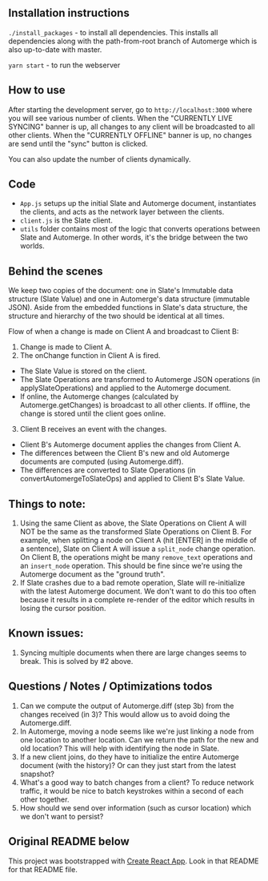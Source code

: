 ## Installation instructions

`./install_packages` - to install all dependencies. This installs all dependencies along with the path-from-root branch of Automerge which is also up-to-date with master.

`yarn start` - to run the webserver

## How to use

After starting the development server, go to `http://localhost:3000` where you
will see various number of clients. When the "CURRENTLY LIVE SYNCING" banner is
up, all changes to any client will be broadcasted to all other clients. When the
"CURRENTLY OFFLINE" banner is up, no changes are send until the "sync" button is
clicked.

You can also update the number of clients dynamically.

## Code
- `App.js` setups up the initial Slate and Automerge document, instantiates the clients, and acts as the network layer between the clients.
- `client.js` is the Slate client.
- `utils` folder contains most of the logic that converts operations between Slate and Automerge. In other words, it's the bridge between the two worlds.

## Behind the scenes

We keep two copies of the document: one in Slate's Immutable data structure (Slate Value) and one in Automerge's data structure (immutable JSON). Aside from the embedded functions in Slate's data structure, the structure and hierarchy of the two should be identical at all times.

Flow of when a change is made on Client A and broadcast to Client B:
1) Change is made to Client A.
2) The onChange function in Client A is fired.
* The Slate Value is stored on the client.
* The Slate Operations are transformed to Automerge JSON operations (in applySlateOperations) and applied to the Automerge document.
* If online, the Automerge changes (calculated by Automerge.getChanges) is broadcast to all other clients. If offline, the change is stored until the client goes online.

3) Client B receives an event with the changes.
* Client B's Automerge document applies the changes from Client A.
* The differences between the Client B's new and old Automerge documents are computed (using Automerge.diff).
* The differences are converted to Slate Operations (in convertAutomergeToSlateOps) and applied to Client B's Slate Value.

## Things to note:
1) Using the same Client as above, the Slate Operations on Client A will NOT be the same as the transformed Slate Operations on Client B. For example, when splitting a node on Client A (hit [ENTER] in the middle of a sentence), Slate on Client A will issue a `split_node` change operation. On Client B, the operations might be many `remove_text` operations and an `insert_node` operation. This should be fine since we're using the Automerge document as the "ground truth".
2) If Slate crashes due to a bad remote operation, Slate will re-initialize with the latest Automerge document. We don't want to do this too often because it results in a complete re-render of the editor which results in losing the cursor position.

## Known issues:
1) Syncing multiple documents when there are large changes seems to break. This is solved by #2 above.

## Questions / Notes / Optimizations todos
1) Can we compute the output of Automerge.diff (step 3b) from the changes received (in 3)? This would allow us to avoid doing the Automerge.diff.
2) In Automerge, moving a node seems like we're just linking a node from one location to another location. Can we return the path for the new and old location? This will help with identifying the node in Slate.
3) If a new client joins, do they have to initialize the entire Automerge document (with the history)? Or can they just start from the latest snapshot?
4) What's a good way to batch changes from a client? To reduce network traffic, it would be nice to batch keystrokes within a second of each other together.
5) How should we send over information (such as cursor location) which we don't want to persist?

## Original README below

This project was bootstrapped with [Create React App](https://github.com/facebookincubator/create-react-app). Look in that README for that README file.
